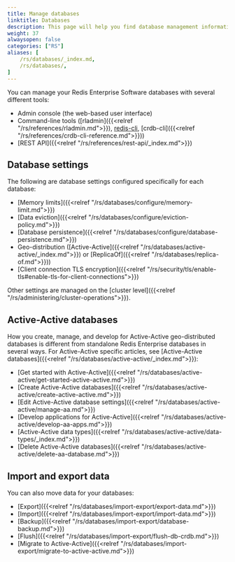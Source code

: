 ```yaml
---
title: Manage databases
linktitle: Databases
description: This page will help you find database management information in the Databases section. 
weight: 37
alwaysopen: false
categories: ["RS"]
aliases: [
    /rs/databases/_index.md,
    /rs/databases/,
]
---
```


You can manage your Redis Enterprise Software databases with several different tools:

- Admin console (the web-based user interface)
- Command-line tools ([rladmin]({{<relref "/rs/references/rladmin.md">}}), [redis-cli](https://redis.io/docs/manual/cli/), [crdb-cli]({{<relref "/rs/references/crdb-cli-reference.md">}}))
- [REST API]({{<relref "/rs/references/rest-api/_index.md">}})

## Database settings

The following are database settings configured specifically for each database:

- [Memory limits]({{<relref "/rs/databases/configure/memory-limit.md">}})
- [Data eviction]({{<relref "/rs/databases/configure/eviction-policy.md">}})
- [Database persistence]({{<relref "/rs/databases/configure/database-persistence.md">}})
- Geo-distribution ([Active-Active]({{<relref "/rs/databases/active-active/_index.md">}}) or [ReplicaOf]({{<relref "/rs/databases/replica-of.md">}}))
- [Client connection TLS encryption]({{<relref "/rs/security/tls/enable-tls#enable-tls-for-client-connections">}})

Other settings are managed on the [cluster level]({{<relref "/rs/administering/cluster-operations">}}).

## Active-Active databases

How you create, manage, and develop for Active-Active geo-distributed databases is different from standalone Redis Enterprise databases in several ways. For Active-Active specific articles, see [Active-Active databases]({{<relref "/rs/databases/active-active/_index.md">}}):

- [Get started with Active-Active]({{<relref "/rs/databases/active-active/get-started-active-active.md">}})
- [Create Active-Active databases]({{<relref "/rs/databases/active-active/create-active-active.md">}})
- [Edit Active-Active database settings]({{<relref "/rs/databases/active-active/manage-aa.md">}})
- [Develop applications for Active-Active]({{<relref "/rs/databases/active-active/develop-aa-apps.md">}})
- [Active-Active data types]({{<relref "/rs/databases/active-active/data-types/_index.md">}})
- [Delete Active-Active databases]({{<relref "/rs/databases/active-active/delete-aa-database.md">}})

## Import and export data

You can also move data for your databases:

- [Export]({{<relref "/rs/databases/import-export/export-data.md">}})
- [Import]({{<relref "/rs/databases/import-export/import-data.md">}})
- [Backup]({{<relref "/rs/databases/import-export/database-backup.md">}})
- [Flush]({{<relref "/rs/databases/import-export/flush-db-crdb.md">}})
- [Migrate to Active-Active]({{<relref "/rs/databases/import-export/migrate-to-active-active.md">}})
